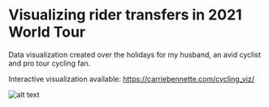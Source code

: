 # Visualizing rider transfers in 2021 World Tour  
Data visualization created over the holidays for my husband, an avid cyclist and pro tour cycling fan. 

Interactive visualization available: https://carriebennette.com/cycling_viz/

![alt text]([https://github.com/adam-p/markdown-here/raw/master/src/common/images/icon48.png](https://github.com/carriebennette/cycling_viz/blob/main/cycling_viz.png) "Ride transfers in 2021 World Tour")

